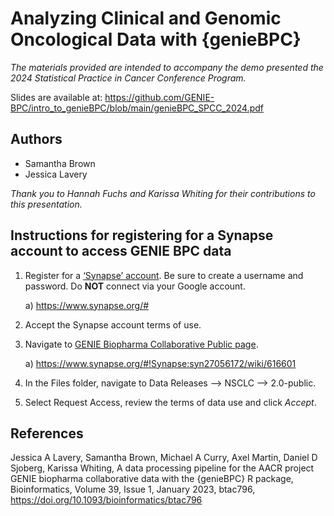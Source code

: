 # Analyzing Clinical and Genomic Oncological Data with {genieBPC}

*The materials provided are intended to accompany the demo presented the 2024 Statistical Practice in Cancer Conference Program.*

Slides are available at: https://github.com/GENIE-BPC/intro_to_genieBPC/blob/main/genieBPC_SPCC_2024.pdf

## Authors
- Samantha Brown
- Jessica Lavery

*Thank you to Hannah Fuchs and Karissa Whiting for their contributions to this presentation.*

## Instructions for registering for a Synapse account to access GENIE BPC data

1. Register for a [‘Synapse’ account](https://www.synapse.org/#). Be sure to create a username and password. Do **NOT** connect via your Google account.

    a) https://www.synapse.org/#
    
2. Accept the Synapse account terms of use.
    
3. Navigate to [GENIE Biopharma Collaborative Public page](https://www.synapse.org/#!Synapse:syn27056172/wiki/616601).

    a) https://www.synapse.org/#!Synapse:syn27056172/wiki/616601
    
4. In the Files folder, navigate to Data Releases --> NSCLC --> 2.0-public. 
5. Select Request Access, review the terms of data use and click *Accept*.

## References

Jessica A Lavery, Samantha Brown, Michael A Curry, Axel Martin, Daniel D Sjoberg, Karissa Whiting, A data processing pipeline for the AACR project GENIE biopharma collaborative data with the {genieBPC} R package, Bioinformatics, Volume 39, Issue 1, January 2023, btac796, https://doi.org/10.1093/bioinformatics/btac796
